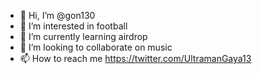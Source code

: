 - 👋 Hi, I’m @gon130
- 👀 I’m interested in football
- 🌱 I’m currently learning airdrop
- 💞️ I’m looking to collaborate on music
- 📫 How to reach me https://twitter.com/UltramanGaya13

<!---
gon130/gon130 is a ✨ special ✨ repository because its `README.md` (this file) appears on your GitHub profile.
You can click the Preview link to take a look at your changes.
--->
